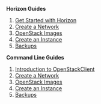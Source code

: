 **Horizon Guides**

1.  [Get Started with
    Horizon](users_manual/getting_started_with_openstack.md)
2.  [Create a Network](users_manual/network_ip_traffic.md)
3.  [OpenStack Images](users_manual/using_creating_images.md)
4.  [Create an Instance](users_manual/create_an_instance.md)
5.  [Backups](users_manual/backups.md)

**Command Line Guides**

1.  [Introduction to OpenStackClient](users_manual/openstackclient.md)
2.  [Create a Network](users_manual/network_ip_traffic_cli.md)
3.  [OpenStack Images](users_manual/using_creating_images_cli.md)
4.  [Create an Instance](users_manual/create_an_instance_cli.md)
5.  [Backups](users_manual/backups_cli.md)
